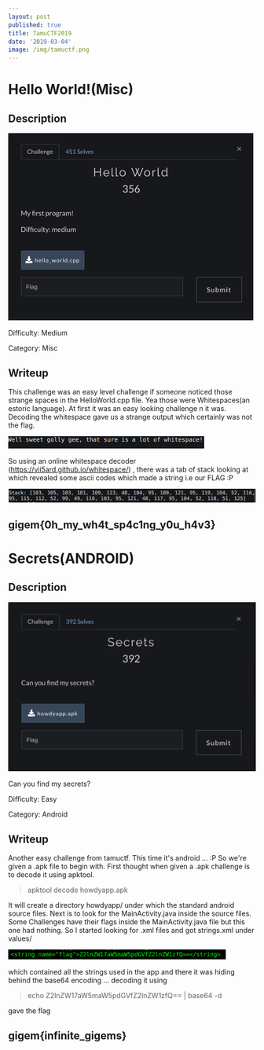 ```yaml
---
layout: post
published: true
title: TamuCTF2019
date: '2019-03-04'
image: /img/tamuctf.png
---
```

# Hello World!(Misc)
## Description

![helloworld](/img/tamuctf/helloWorld.png)


Difficulty: Medium


Category: Misc


## Writeup

This challenge was an easy level challenge if someone noticed those strange spaces in the HelloWorld.cpp file. Yea those were Whitespaces(an estoric language). At first it was an easy looking challenge n it was. Decoding the whitespace gave us a strange output which certainly was not the flag.

![whitespace1](/img/tamuctf/whitespace1.png)


So using an online whitespace decoder (https://vii5ard.github.io/whitespace/) , there was a tab of stack looking at which revealed some ascii codes which made a string i.e our FLAG :P

![helloworld1](/img/tamuctf/helloworld1.png)


## gigem{0h_my_wh4t_sp4c1ng_y0u_h4v3}








# Secrets(ANDROID)
## Description
![Secrets](/img/tamuctf/Secrets.png)

Can you find my secrets?


Difficulty: Easy


Category: Android


## Writeup

Another easy challenge from tamuctf. This time it's android ... :P So we're given a .apk file to begin with. First thought when given a .apk challenge is to decode it using apktool. 
> apktool decode howdyapp.apk

It will create a directory howdyapp/ under which the standard android source files. Next is to look for the MainActivity.java inside the source files. Some Challenges have their flags inside the MainActivity.java file but this one had nothing. So I started looking for .xml files and got strings.xml under values/

![secrets1](/img/tamuctf/secrets1.png)



which contained all the strings used in the app and there it was hiding behind the base64 encoding ... decoding it using
> echo Z2lnZW17aW5maW5pdGVfZ2lnZW1zfQ== | base64 -d

gave the flag 

## gigem{infinite_gigems}
